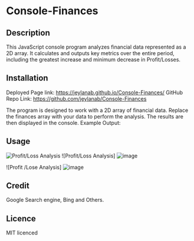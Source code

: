 # Console-Finances

## Description 

This JavaScript console program analyzes financial data represented as a 2D array. It calculates 
and outputs key metrics over the entire period, including the greatest increase and minimum decrease
in Profit/Losses.

## Installation

Deployed Page link: https://jeylanab.github.io/Console-Finances/
GitHub Repo Link: https://github.com/jeylanab/Console-Finances
 
The program is designed to work with a 2D array of financial data. Replace the finances
array with your data to perform the analysis. The results are then displayed in the console. Example Output:

## Usage 

![Profit/Loss Analysis]([image_url](https://github.com/jeylanab/Console-Finances/blob/main/Images/Screenshot%202023-12-30%20050616.png?raw=true)https://github.com/jeylanab/Console-Finances/blob/main/Images/Screenshot%202023-12-30%20050616.png?raw=true)
![Profit/Loss Analysis] ![image](https://github.com/jeylanab/Console-Finances/assets/146985587/49cf3591-79fc-429a-8ada-54bba0e14c71)

![Profit /Lose Analysis] ![image](https://github.com/jeylanab/Console-Finances/assets/146985587/160f12df-2580-4d0f-afd7-22d37515acfc)


## Credit 

Google Search engine, Bing and Others.

## Licence 

MIT licenced


